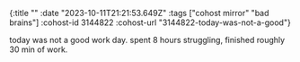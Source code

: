 {:title ""
 :date "2023-10-11T21:21:53.649Z"
 :tags ["cohost mirror" "bad brains"]
 :cohost-id 3144822
 :cohost-url "3144822-today-was-not-a-good"}

today was not a good work day. spent 8 hours struggling, finished roughly 30 min of work.